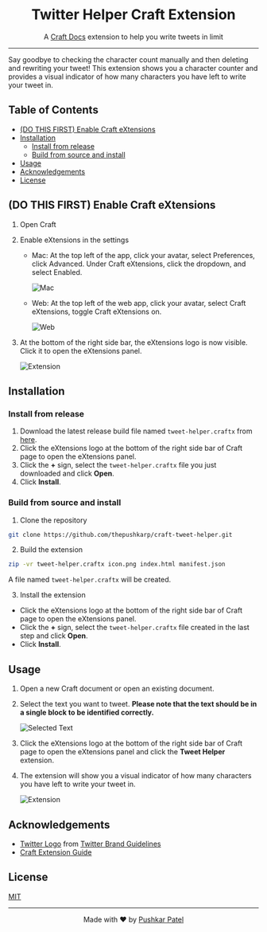 <h1 align="center">Twitter Helper Craft Extension</h1>

<p align="center">A <a href="https://craft.do/" target="_blank" noreferrer noopener>Craft Docs</a> extension to help you write tweets in limit</p>

<hr>

Say goodbye to checking the character count manually and then deleting and rewriting your tweet! This extension shows you a character counter and provides a visual indicator of how many characters you have left to write your tweet in.

## Table of Contents <!-- omit in toc -->

- [(DO THIS FIRST) Enable Craft eXtensions](#do-this-first-enable-craft-extensions)
- [Installation](#installation)
  - [Install from release](#install-from-release)
  - [Build from source and install](#build-from-source-and-install)
- [Usage](#usage)
- [Acknowledgements](#acknowledgements)
- [License](#license)

## (DO THIS FIRST) Enable Craft eXtensions

1. Open Craft
2. Enable eXtensions in the settings

    - Mac: At the top left of the app, click your avatar, select Preferences, click Advanced. Under Craft eXtensions, click the dropdown, and select Enabled.

        ![Mac](https://secure-res.craft.do/v2/5DbS6ppn13eXWaikiwEbXZeoSrYsQ4i2tif9qMkWiD3eSKbGhpvknfUvMkEvzFZEDXyEwDDJeWdBBEkLQLgHRGCwtKxs2UYvkooCSBzmekXswUsoLQ1nkPtCr9GL8mNwfQ2vSaYrgqYVipymp3vnBjcQBhSBRQd8Ytn1Ye5wmJQNcQNxQHLs5ixfddLbTo2m9nDXTUMv2Af9f7RB3kdmiVrQ4o5t37u2G92a33wJcqdqLi7Xq/Image.jpg)

    - Web: At the top left of the web app, click your avatar, select Craft eXtensions, toggle Craft eXtensions on.

        ![Web](https://secure-res.craft.do/v2/T3gqayd2mhRAhW8PpG7Nnc4Gq8xrWHFjCTvYPogTEoy87dVLP1vhGSzyz9Rkgd1yZwPyv5esAS6AyhFmziQKNF6RwAKNNrTNmqwFTLe3Sq9L2yAhJXKkJEYkLUVwgGEAi7ykNyhVNWGCqWGJv9C6LCJTHYR8ytEjwckfxU75WwKMWsp/image.jpg)

3. At the bottom of the right side bar, the eXtensions logo is now visible. Click it to open the eXtensions panel.

    ![Extension](https://secure-res.craft.do/v2/5DbS6ppn13eXWaikiwEbXZeoSrYsQ4i2tif9qMkWiD3eSKbGhpvknfUvMkEvzFZEDXyEwDDJeWdBBEkLQLgHRGCwtKxs2UYvkooCSBzmekXswUsoLQ1nkPtCr9GL8mNwfQ2vSaYrgqYVipymp3vnBjcQBhfm4qVh9eWQwMc6UA1d2v8Eh2rqDSvVQA9sm6vjxLHC2N4UdCvEzqXuFzjQgsnBeQBaotrs4W9eNGsJujua3owEH/Image.jpg)

## Installation

### Install from release

1.  Download the latest release build file named `tweet-helper.craftx` from [here](https://github.com/thepushkarp/craft-tweet-helper/releases).
2.  Click the eXtensions logo at the bottom of the right side bar of Craft page to open the eXtensions panel.
3.  Click the **+** sign, select the `tweet-helper.craftx` file you just downloaded and click **Open**.
4.  Click **Install**.

### Build from source and install

1. Clone the repository

```bash
git clone https://github.com/thepushkarp/craft-tweet-helper.git
```

2. Build the extension

```bash
zip -vr tweet-helper.craftx icon.png index.html manifest.json
```

A file named `tweet-helper.craftx` will be created.

3. Install the extension

-   Click the eXtensions logo at the bottom of the right side bar of Craft page to open the eXtensions panel.
-   Click the **+** sign, select the `tweet-helper.craftx` file created in the last step and click **Open**.
-   Click **Install**.

## Usage

1. Open a new Craft document or open an existing document.
2. Select the text you want to tweet. **Please note that the text should be in a single block to be identified correctly.**

    ![Selected Text](https://user-images.githubusercontent.com/42088801/215260530-5d777c77-15ad-45b8-88bf-c2c2b5c2cb74.png)

3. Click the eXtensions logo at the bottom of the right side bar of Craft page to open the eXtensions panel and click the **Tweet Helper** extension.
4. The extension will show you a visual indicator of how many characters you have left to write your tweet in.

    ![Extension](https://user-images.githubusercontent.com/42088801/215260594-5d6c7ce1-5cbe-45e3-8886-8d9b01b19344.png)

## Acknowledgements

-   [Twitter Logo](https://github.com/thepushkarp/craft-tweet-helper/blob/main/icon.png) from [Twitter Brand Guidelines](https://about.twitter.com/en/who-we-are/brand-toolkit)
-   [Craft Extension Guide](https://www.craft.do/s/OhmDYXrBwI2wZS)

## License

[MIT](https://github.com/thepushkarp/craft-tweet-helper/blob/main/LICENSE)

<hr>

<p align="center">Made with ❤️ by <a href="https://github.com/thepushkarp" target="_blank" noreferrer noopener>Pushkar Patel</a></p>
